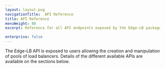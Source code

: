 ```yaml
---
layout: layout.pug
navigationTitle:  API Reference
title: API Reference
menuWeight: 80
excerpt: Reference for all API endpoints exposed by the Edge-LB package

enterprise: false
---
```


The Edge-LB API is exposed to users allowing the creation and manipulation of pools of load balancers. Details of the different available APIs are available on the sections below.
